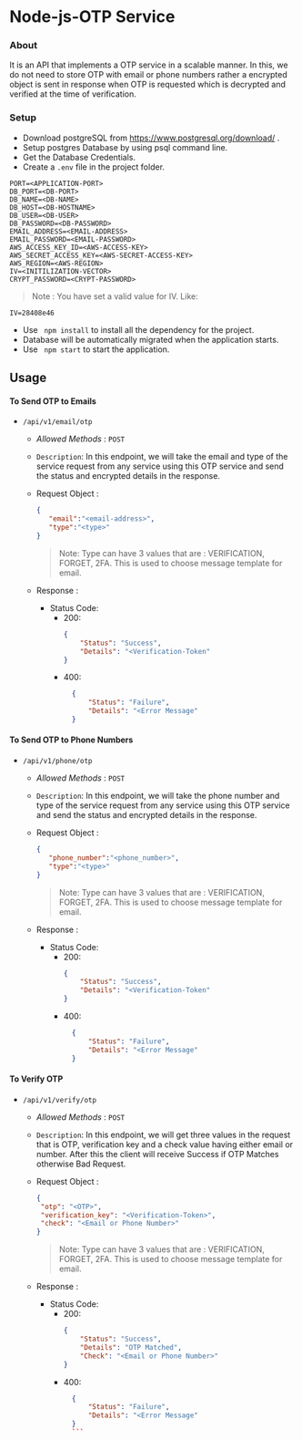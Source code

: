 # Node-js-OTP Service

### About

It is an API that implements a OTP service in a scalable manner. In this, we do not need to store OTP with email or phone numbers rather a encrypted object is sent in response when OTP is requested which is decrypted and verified at the time of verification.

### Setup

- Download postgreSQL from https://www.postgresql.org/download/ .
- Setup postgres Database by using psql command line.
- Get the Database Credentials.
- Create a ```.env``` file in the project folder. 

```
PORT=<APPLICATION-PORT>
DB_PORT=<DB-PORT>
DB_NAME=<DB-NAME>
DB_HOST=<DB-HOSTNAME>
DB_USER=<DB-USER>
DB_PASSWORD=<DB-PASSWORD>
EMAIL_ADDRESS=<EMAIL-ADDRESS>          
EMAIL_PASSWORD=<EMAIL-PASSWORD>
AWS_ACCESS_KEY_ID=<AWS-ACCESS-KEY>
AWS_SECRET_ACCESS_KEY=<AWS-SECRET-ACCESS-KEY>
AWS_REGION=<AWS-REGION>
IV=<INITILIZATION-VECTOR>
CRYPT_PASSWORD=<CRYPT-PASSWORD>
```
  > Note : You have set a valid value for IV. Like:
  ```
  IV=28408e46
  ```
- Use ` npm install` to install all the dependency for the project.
- Database will be automatically migrated when the application starts.
- Use ` npm start` to start the application.

## Usage

#### To Send OTP to Emails

- `/api/v1/email/otp` 
  - _Allowed Methods_ : `POST`
  - `Description`: In this endpoint, we will take the email and type of the service request from any service using this OTP service and send the status and encrypted details in the response.
  - Request Object :
     ```json
    {
        "email":"<email-address>",
        "type":"<type>"
    }
    ```
    > Note: Type can have 3 values that are : VERIFICATION, FORGET, 2FA. This is used to choose message template for email. 

  - Response :
    - Status Code:
      - 200: 
        ```json
        {
            "Status": "Success",
            "Details": "<Verification-Token"
        }
        ```
      - 400:
          ```json
            {
                "Status": "Failure",
                "Details": "<Error Message"
            }
           ```
      
#### To Send OTP to Phone Numbers

- `/api/v1/phone/otp` 
  - _Allowed Methods_ : `POST`
  - `Description`: In this endpoint, we will take the phone number and type of the service request from any service using this OTP service and send the status and encrypted details in the response.
  - Request Object :
     ```json
    {
        "phone_number":"<phone_number>",
        "type":"<type>"
    }
    ```
    > Note: Type can have 3 values that are : VERIFICATION, FORGET, 2FA. This is used to choose message template for email. 

  - Response :
    - Status Code:
      - 200: 
        ```json
        {
            "Status": "Success",
            "Details": "<Verification-Token"
        }
        ```
      - 400:
          ```json
            {
                "Status": "Failure",
                "Details": "<Error Message"
            }
           ```
          
 #### To Verify OTP

- `/api/v1/verify/otp` 
  - _Allowed Methods_ : `POST`
  - `Description`: In this endpoint, we will get three values in the request that is OTP, verification key and a check value having either email or number. After this the client will receive Success if OTP Matches otherwise Bad Request.
  - Request Object :
     ```json
    {
      "otp": "<OTP>",
      "verification_key": "<Verification-Token>",
      "check": "<Email or Phone Number>"
    }
    ```
    > Note: Type can have 3 values that are : VERIFICATION, FORGET, 2FA. This is used to choose message template for email. 

  - Response :
    - Status Code:
      - 200: 
        ```json
        {
            "Status": "Success",
            "Details": "OTP Matched",
            "Check": "<Email or Phone Number>"
        }
        ```
      - 400:
          ```json
            {
                "Status": "Failure",
                "Details": "<Error Message"
            }
            ```
            
